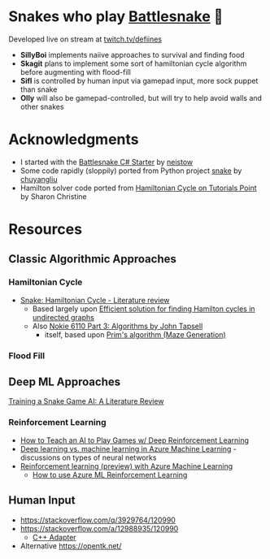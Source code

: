 # Snakes who play [Battlesnake](https://play.battlesnake.com/) 🐍

Developed live on stream at [twitch.tv/defiines](https://twitch.tv/defiines)

- **SillyBoi** implements naiive approaches to survival and finding food
- **Skagit** plans to implement some sort of hamiltonian cycle algorithm before augmenting with flood-fill
- **Sifl** is controlled by human input via gamepad input, more sock puppet than snake
- **Olly** will also be gamepad-controlled, but will try to help avoid walls and other snakes

# Acknowledgments

- I started with the [Battlesnake C# Starter](https://github.com/neistow/battlesnake-starter-csharp) by [neistow](https://github.com/neistow)
- Some code rapidly (sloppily) ported from Python project [snake](https://github.com/chuyangliu/snake) by [chuyangliu](https://github.com/chuyangliu)
- Hamilton solver code ported from [Hamiltonian Cycle on Tutorials Point](https://www.tutorialspoint.com/Hamiltonian-Cycle) by Sharon Christine

# Resources
## Classic Algorithmic Approaches
### Hamiltonian Cycle
- [Snake: Hamiltonian Cycle - Literature review](https://kychin.netlify.app/snake-blog/hamiltonian-cycle/)
    - Based largely upon [Efficient solution for finding Hamilton cycles in undirected graphs](https://springerplus.springeropen.com/articles/10.1186/s40064-016-2746-8)
    - Also [Nokie 6110 Part 3: Algorithms by John Tapsell](https://johnflux.com/2015/05/02/nokia-6110-part-3-algorithms/)
        - itself, based upon [Prim's algorithm (Maze Generation)](https://en.wikipedia.org/wiki/Maze_generation_algorithm#Randomized_Prim's_algorithm)

### Flood Fill

## Deep ML Approaches
[Training a Snake Game AI: A Literature Review](https://towardsdatascience.com/training-a-snake-game-ai-a-literature-review-1cdddcd1862f)
### Reinforcement Learning
- [How to Teach an AI to Play Games w/ Deep Reinforcement Learning](https://towardsdatascience.com/how-to-teach-an-ai-to-play-games-deep-reinforcement-learning-28f9b920440a)
- [Deep learning vs. machine learning in Azure Machine Learning](https://docs.microsoft.com/en-us/azure/machine-learning/concept-deep-learning-vs-machine-learning) - discussions on types of neural networks
- [Reinforcement learning (preview) with Azure Machine Learning](https://docs.microsoft.com/en-us/azure/machine-learning/how-to-use-reinforcement-learning)
    - [How to use Azure ML Reinforcement Learning](https://github.com/Azure/MachineLearningNotebooks/blob/master/how-to-use-azureml/reinforcement-learning/README.md)


## Human Input

- https://stackoverflow.com/q/3929764/120990
- https://stackoverflow.com/a/12988935/120990
  - [C++ Adapter](https://pastebin.com/AiecKJjZ)
- Alternative https://opentk.net/